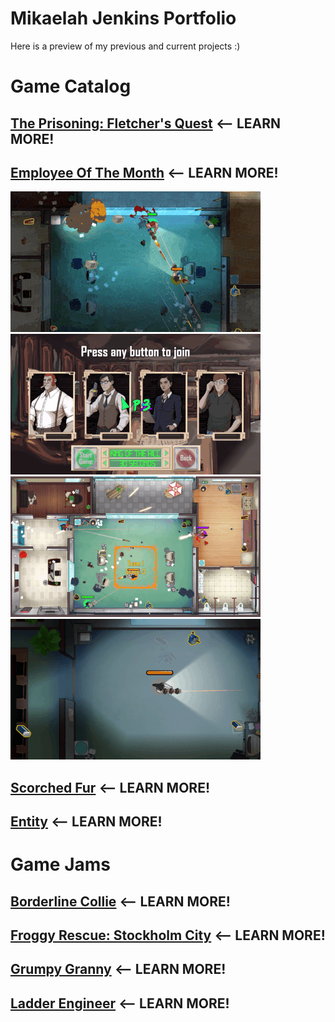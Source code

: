 # Mikaelah Jenkins Portfolio

Here is a preview of my previous and current projects :)

# Game Catalog

## [The Prisoning: Fletcher's Quest](https://github.com/MikaelahJ/Scorched-Fur---Vertical-slice-with-C-/blob/main/GP22_Mikaelah_Jenkins_ExArb.pdf) <-- LEARN MORE!


## [Employee Of The Month](https://github.com/MikaelahJ/Portfolio/tree/main/Employee%20Of%20The%20Month) <-- LEARN MORE!

![Image](https://github.com/MikaelahJ/Portfolio/blob/main/Visuals/b96Qmf.gif) ![Image](https://github.com/MikaelahJ/Portfolio/blob/main/Visuals/m03upx.gif)
![Image](https://github.com/MikaelahJ/Portfolio/blob/main/Visuals/nCaYIk.gif) ![Image](https://github.com/MikaelahJ/Portfolio/blob/main/Visuals/xAcCT7.gif)



## [Scorched Fur](https://github.com/MikaelahJ/Scorched-Fur---Vertical-slice-with-C-/blob/main/GP22_Mikaelah_Jenkins_ExArb.pdf) <-- LEARN MORE!


## [Entity](https://github.com/MikaelahJ/Scorched-Fur---Vertical-slice-with-C-/blob/main/GP22_Mikaelah_Jenkins_ExArb.pdf) <-- LEARN MORE!


# Game Jams

## [Borderline Collie](https://github.com/MikaelahJ/Scorched-Fur---Vertical-slice-with-C-/blob/main/GP22_Mikaelah_Jenkins_ExArb.pdf) <-- LEARN MORE!


## [Froggy Rescue: Stockholm City](https://github.com/MikaelahJ/Scorched-Fur---Vertical-slice-with-C-/blob/main/GP22_Mikaelah_Jenkins_ExArb.pdf) <-- LEARN MORE!

## [Grumpy Granny](https://github.com/MikaelahJ/Scorched-Fur---Vertical-slice-with-C-/blob/main/GP22_Mikaelah_Jenkins_ExArb.pdf) <-- LEARN MORE!


## [Ladder Engineer](https://github.com/MikaelahJ/Scorched-Fur---Vertical-slice-with-C-/blob/main/GP22_Mikaelah_Jenkins_ExArb.pdf) <-- LEARN MORE!

